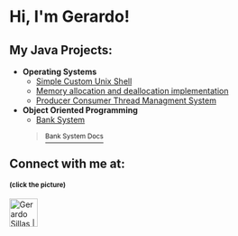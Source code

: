 <h1>Hi, I'm Gerardo! </h1>

<h2>My Java Projects:</h2>

- <b>Operating Systems</b>
  - [Simple Custom Unix Shell](https://github.com/Gerardos0/gerardosh.git)
  - [Memory allocation and deallocation implementation](https://github.com/Gerardos0/memory_allocation-deallocation)
  - [Producer Consumer Thread Managment System](https://github.com/Gerardos0/producer-consumer-thread-managment-system/tree/master)
- <b>Object Oriented Programming</b>  
  - [Bank System](https://github.com/Gerardos0/Bank-System.git)<br>
  > [<sup>Bank System Docs</sup>](https://gerardos0.github.io/Bank-System/)  






<h2> Connect with me at:</h2>
<small><b>(click the picture)</b></small><br><br>

<a href="https://www.linkedin.com/in/gerardo-sillas-1aa546291/" target="_blank" rel="noopener noreferrer">
  <img src="https://upload.wikimedia.org/wikipedia/commons/c/ca/LinkedIn_logo_initials.png" alt="Gerardo Sillas | LinkedIn" width="50" style="vertical-align: middle;"/>
</a>






